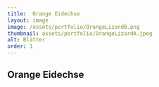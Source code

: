```yaml
---
title:  Orange Eidechse
layout: image
image: /assets/portfolio/OrangeLizardB.png
thumbnail: assets/portfolio/OrangeLizardA.jpeg
alt: Blätter
order: 1
---
```

## Orange Eidechse
